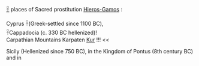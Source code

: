 [𓋹](𓋹) places of Sacred prostitution [Hieros-Gamos](Hieros-gamos) :  

Cyprus 𓋹(Greek-settled since 1100 BC),  
𓋹Cappadocia (c. 330 BC hellenized)!  
Carpathian Mountains Karpaten [Kur](kur) !!! <<  

Sicily (Hellenized since 750 BC), in the Kingdom of Pontus (8th century BC) and in  
